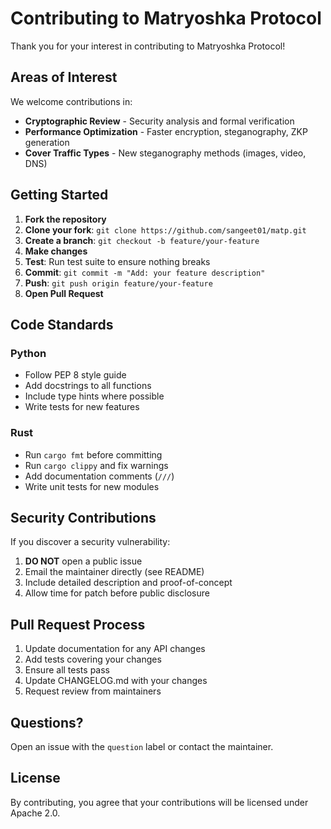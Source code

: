 # Contributing to Matryoshka Protocol

Thank you for your interest in contributing to Matryoshka Protocol!

## Areas of Interest

We welcome contributions in:
- **Cryptographic Review** - Security analysis and formal verification
- **Performance Optimization** - Faster encryption, steganography, ZKP generation
- **Cover Traffic Types** - New steganography methods (images, video, DNS)


## Getting Started

1. **Fork the repository**
2. **Clone your fork**: `git clone https://github.com/sangeet01/matp.git`
3. **Create a branch**: `git checkout -b feature/your-feature`
4. **Make changes**
5. **Test**: Run test suite to ensure nothing breaks
6. **Commit**: `git commit -m "Add: your feature description"`
7. **Push**: `git push origin feature/your-feature`
8. **Open Pull Request**

## Code Standards

### Python
- Follow PEP 8 style guide
- Add docstrings to all functions
- Include type hints where possible
- Write tests for new features

### Rust
- Run `cargo fmt` before committing
- Run `cargo clippy` and fix warnings
- Add documentation comments (`///`)
- Write unit tests for new modules

## Security Contributions

If you discover a security vulnerability:
1. **DO NOT** open a public issue
2. Email the maintainer directly (see README)
3. Include detailed description and proof-of-concept
4. Allow time for patch before public disclosure

## Pull Request Process

1. Update documentation for any API changes
2. Add tests covering your changes
3. Ensure all tests pass
4. Update CHANGELOG.md with your changes
5. Request review from maintainers

## Questions?

Open an issue with the `question` label or contact the maintainer.

## License

By contributing, you agree that your contributions will be licensed under Apache 2.0.
